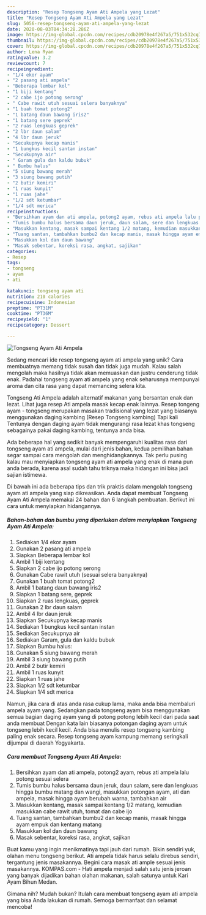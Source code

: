 ```yaml
---
description: "Resep Tongseng Ayam Ati Ampela yang Lezat"
title: "Resep Tongseng Ayam Ati Ampela yang Lezat"
slug: 5056-resep-tongseng-ayam-ati-ampela-yang-lezat
date: 2020-08-03T04:34:28.286Z
image: https://img-global.cpcdn.com/recipes/cdb20978e4f267a5/751x532cq70/tongseng-ayam-ati-ampela-foto-resep-utama.jpg
thumbnail: https://img-global.cpcdn.com/recipes/cdb20978e4f267a5/751x532cq70/tongseng-ayam-ati-ampela-foto-resep-utama.jpg
cover: https://img-global.cpcdn.com/recipes/cdb20978e4f267a5/751x532cq70/tongseng-ayam-ati-ampela-foto-resep-utama.jpg
author: Lena Ryan
ratingvalue: 3.2
reviewcount: 7
recipeingredient:
- "1/4 ekor ayam"
- "2 pasang ati ampela"
- "Beberapa lembar kol"
- "1 biji kentang"
- "2 cabe ijo potong serong"
- " Cabe rawit utuh sesuai selera banyaknya"
- "1 buah tomat potong2"
- "1 batang daun bawang iris2"
- "1 batang sere geprek"
- "2 ruas lengkuas geprek"
- "2 lbr daun salam"
- "4 lbr daun jeruk"
- "Secukupnya kecap manis"
- "1 bungkus kecil santan instan"
- "Secukupnya air"
- " Garam gula dan kaldu bubuk"
- " Bumbu halus"
- "5 siung bawang merah"
- "3 siung bawang putih"
- "2 butir kemiri"
- "1 ruas kunyit"
- "1 ruas jahe"
- "1/2 sdt ketumbar"
- "1/4 sdt merica"
recipeinstructions:
- "Bersihkan ayam dan ati ampela, potong2 ayam, rebus ati ampela lalu potong sesuai selera"
- "Tumis bumbu halus bersama daun jeruk, daun salam, sere dan lengkuas hingga bumbu matang dan wangi, masukkan potongan ayam, ati dan ampela, masak hingga ayam berubah warna, tambahkan air"
- "Masukkan kentang, masak sampai kentang 1/2 matang, kemudian masukkan cabe rawit utuh, tomat dan cabe ijo"
- "Tuang santan, tambahkan bumbu2 dan kecap manis, masak hingga ayam empuk dan kentang matang"
- "Masukkan kol dan daun bawang"
- "Masak sebentar, koreksi rasa, angkat, sajikan"
categories:
- Resep
tags:
- tongseng
- ayam
- ati

katakunci: tongseng ayam ati 
nutrition: 210 calories
recipecuisine: Indonesian
preptime: "PT31M"
cooktime: "PT36M"
recipeyield: "1"
recipecategory: Dessert

---
```



![Tongseng Ayam Ati Ampela](https://img-global.cpcdn.com/recipes/cdb20978e4f267a5/751x532cq70/tongseng-ayam-ati-ampela-foto-resep-utama.jpg)

Sedang mencari ide resep tongseng ayam ati ampela yang unik? Cara membuatnya memang tidak susah dan tidak juga mudah. Kalau salah mengolah maka hasilnya tidak akan memuaskan dan justru cenderung tidak enak. Padahal tongseng ayam ati ampela yang enak seharusnya mempunyai aroma dan cita rasa yang dapat memancing selera kita.

Tongseng Ati Ampela adalah alternatif makanan yang bersantan enak dan lezat. Lihat juga resep Ati ampela masak kecap enak lainnya. Resep tongeng ayam - tongseng merupakan masakan tradisional yang lezat yang biasanya menggunakan daging kambing (Resep Tongseng kambing) Tapi kali Tentunya dengan daging ayam tidak mengurangi rasa lezat khas tongseng sebagainya pakai daging kambing, tentunya anda bisa.

Ada beberapa hal yang sedikit banyak mempengaruhi kualitas rasa dari tongseng ayam ati ampela, mulai dari jenis bahan, kedua pemilihan bahan segar sampai cara mengolah dan menghidangkannya. Tak perlu pusing kalau mau menyiapkan tongseng ayam ati ampela yang enak di mana pun anda berada, karena asal sudah tahu triknya maka hidangan ini bisa jadi sajian istimewa.


Di bawah ini ada beberapa tips dan trik praktis dalam mengolah tongseng ayam ati ampela yang siap dikreasikan. Anda dapat membuat Tongseng Ayam Ati Ampela memakai 24 bahan dan 6 langkah pembuatan. Berikut ini cara untuk menyiapkan hidangannya.

<!--inarticleads1-->

##### Bahan-bahan dan bumbu yang diperlukan dalam menyiapkan Tongseng Ayam Ati Ampela:

1. Sediakan 1/4 ekor ayam
1. Gunakan 2 pasang ati ampela
1. Siapkan Beberapa lembar kol
1. Ambil 1 biji kentang
1. Siapkan 2 cabe ijo potong serong
1. Gunakan  Cabe rawit utuh (sesuai selera banyaknya)
1. Gunakan 1 buah tomat potong2
1. Ambil 1 batang daun bawang iris2
1. Siapkan 1 batang sere, geprek
1. Siapkan 2 ruas lengkuas, geprek
1. Gunakan 2 lbr daun salam
1. Ambil 4 lbr daun jeruk
1. Siapkan Secukupnya kecap manis
1. Sediakan 1 bungkus kecil santan instan
1. Sediakan Secukupnya air
1. Sediakan  Garam, gula dan kaldu bubuk
1. Siapkan  Bumbu halus:
1. Gunakan 5 siung bawang merah
1. Ambil 3 siung bawang putih
1. Ambil 2 butir kemiri
1. Ambil 1 ruas kunyit
1. Siapkan 1 ruas jahe
1. Siapkan 1/2 sdt ketumbar
1. Siapkan 1/4 sdt merica


Namun, jika cara di atas anda rasa cukup lama, maka anda bisa membaluri ampela ayam yang. Sedangkan pada tongseng ayam bisa menggunakan semua bagian daging ayam yang di potong potong lebih kecil dari pada saat anda membuat Dengan kata lain biasanya potongan daging ayam untuk tongseng lebih kecil kecil. Anda bisa menulis resep tongseng kambing paling enak secara. Resep tongseng ayam kampung memang seringkali dijumpai di daerah Yogyakarta. 

<!--inarticleads2-->

##### Cara membuat Tongseng Ayam Ati Ampela:

1. Bersihkan ayam dan ati ampela, potong2 ayam, rebus ati ampela lalu potong sesuai selera
1. Tumis bumbu halus bersama daun jeruk, daun salam, sere dan lengkuas hingga bumbu matang dan wangi, masukkan potongan ayam, ati dan ampela, masak hingga ayam berubah warna, tambahkan air
1. Masukkan kentang, masak sampai kentang 1/2 matang, kemudian masukkan cabe rawit utuh, tomat dan cabe ijo
1. Tuang santan, tambahkan bumbu2 dan kecap manis, masak hingga ayam empuk dan kentang matang
1. Masukkan kol dan daun bawang
1. Masak sebentar, koreksi rasa, angkat, sajikan


Buat kamu yang ingin menikmatinya tapi jauh dari rumah. Bikin sendiri yuk, olahan menu tongseng berikut. Ati ampela tidak harus selalu direbus sendiri, tergantung jenis masakannya. Begini cara masak ati ample sesuai jenis masakannya. KOMPAS.com - Hati ampela menjadi salah satu jenis jeroan yang banyak dijadikan bahan olahan makanan, salah satunya untuk Kari Ayam Bihun Medan. 

Gimana nih? Mudah bukan? Itulah cara membuat tongseng ayam ati ampela yang bisa Anda lakukan di rumah. Semoga bermanfaat dan selamat mencoba!
